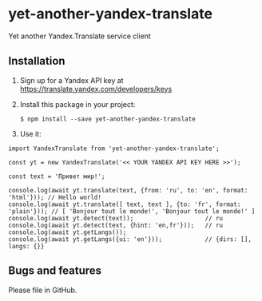 # yet-another-yandex-translate
Yet another Yandex.Translate service client

## Installation

1.  Sign up for a Yandex API key at https://translate.yandex.com/developers/keys

2.  Install this package in your project:

        $ npm install --save yet-another-yandex-translate

3.  Use it:

```
import YandexTranslate from 'yet-another-yandex-translate';

const yt = new YandexTranslate('<< YOUR YANDEX API KEY HERE >>');

const text = 'Привет мир!';

console.log(await yt.translate(text, {from: 'ru', to: 'en', format: 'html'})); // Hello world!
console.log(await yt.translate([ text, text ], {to: 'fr', format: 'plain'})); // [ 'Bonjour tout le monde!', 'Bonjour tout le monde!' ]
console.log(await yt.detect(text));                    // ru
console.log(await yt.detect(text, {hint: 'en,fr'}));   // ru
console.log(await yt.getLangs());
console.log(await yt.getLangs({ui: 'en'}));            // {dirs: [], langs: {}}
```

## Bugs and features

Please file in GitHub.
